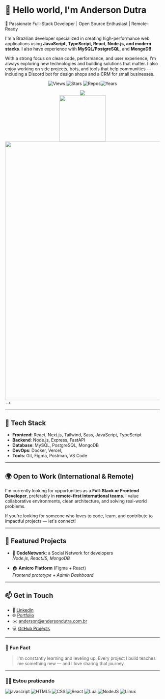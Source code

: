 # 👋 Hello world, I'm Anderson Dutra

🎯 Passionate Full-Stack Developer | Open Source Enthusiast | Remote-Ready

I'm a Brazilian developer specialized in creating high-performance web applications using **JavaScript, TypeScript, React, Node.js, and modern stacks**. I also have experience with **MySQL/PostgreSQL**, and **MongoDB**.

With a strong focus on clean code, performance, and user experience, I'm always exploring new technologies and building solutions that matter. I also enjoy working on side projects, bots, and tools that help communities — including a Discord bot for design shops and a CRM for small businesses.

<p align="center">
  <img src="https://komarev.com/ghpvc/?username=andersondutracun&label=Views" alt="Views">
  <img alt="Stars" src="https://img.shields.io/github/stars/andersondutracun?label=Stars">
  <img src="https://badges.pufler.dev/repos/andersondutracun" alt="Repos"><img src="https://badges.pufler.dev/years/andersondutracun" alt="Years">
</p>

<div align="center">
  <img src="https://media3.giphy.com/media/qgQUggAC3Pfv687qPC/giphy.gif">
</div>

<div align="center">
<img height="150.5em" src="https://github-readme-stats.vercel.app/api?username=andersondutracun&show_icons=true&count_private=true&include_all_commits=true&hide_border=true&hide_title=true&border_radius=0" <!--alt="Github Stats">

</div>

<div align="center">
<img width="843em" src="https://github-readme-activity-graph.vercel.app/graph?username=andersondutracun&bg_color=ffcfe9&color=9e4c98&line=9e4c98&point=403d3d&area=true&hide_border=true">
</div>-->

---

## 🚀 Tech Stack

- **Frontend**: React, Next.js, Tailwind, Sass, JavaScript, TypeScript
- **Backend**: Node.js, Express, FastAPI
- **Database**: MySQL, PostgreSQL, MongoDB
- **DevOps**: Docker, Vercel, 
- **Tools**: Git, Figma, Postman, VS Code

---

## 🌍 Open to Work (International & Remote)

I'm currently looking for opportunities as a **Full-Stack or Frontend Developer**, preferably in **remote-first international teams**. I value collaborative environments, clean architecture, and solving real-world problems.

If you're looking for someone who loves to code, learn, and contribute to impactful projects — let's connect!

---

## 📌 Featured Projects

- 🎨 **CodeNetwork**: a Social Network for developers  
  _Node.js, ReactJS, MongoDB_

- 🏠 **Amicro Platform** (Figma + React)  
  _Frontend prototype + Admin Dashboard_

---

## 📫 Get in Touch

- 💼 [LinkedIn](https://www.linkedin.com/in/andersondutrac/)
- 🌐 [Portfolio](https://www.andersondutra.com.br) <!-- substitua se tiver -->
- ✉️ anderson@andersondutra.com.br
- 💻 [GitHub Projects](https://github.com/andersondutracun)

---

### 🧠 Fun Fact
> I'm constantly learning and leveling up. Every project I build teaches me something new — and I love sharing that journey.

---

### 👨‍💻 Estou praticando

![javascript](https://img.shields.io/badge/Javascript-F7DF1E?style=flat&logo=javascript&logoColor=1d1d1d)
![HTML5](https://img.shields.io/badge/-HTML5-E44D26?style=flat&logo=HTML5&logoColor=1d1d1d)
![CSS](https://img.shields.io/badge/-CSS-264DE4?style=flat&logo=CSS3&logoColor=1d1d1d)
![React](https://img.shields.io/badge/-React-61dafb?style=flat&logo=react&logoColor=1d1d1d)
![Lua](https://img.shields.io/badge/-Lua-062C6D?style=flat&logo=lua&logoColor=1d1d1d)
![NodeJS](https://img.shields.io/badge/-NodeJS-78d560?style=flat&logo=node.js&logoColor=1d1d1d)
![Linux](https://img.shields.io/badge/-Linux-ccc?style=flat&logo=linux&logoColor=1d1d1d)


